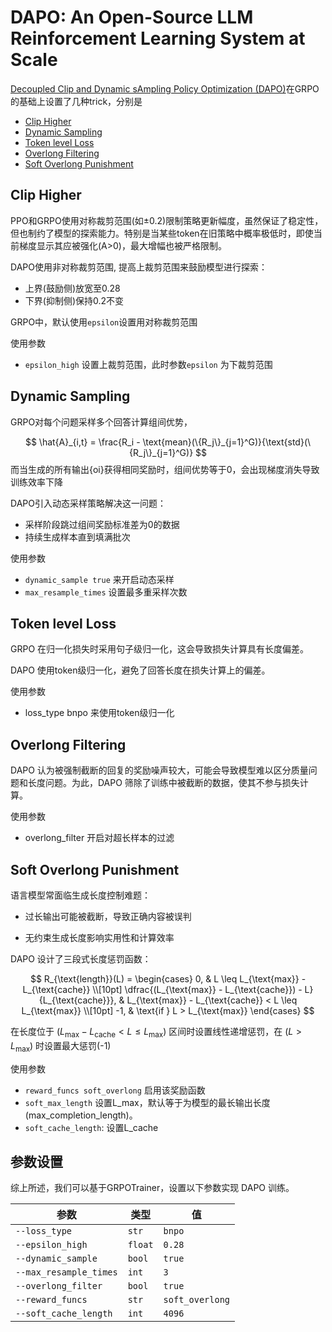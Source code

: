 # DAPO: An Open-Source LLM Reinforcement Learning System at Scale



[Decoupled Clip and Dynamic sAmpling Policy Optimization (DAPO)](https://arxiv.org/abs/2503.14476)在GRPO的基础上设置了几种trick，分别是
- [Clip Higher](#clip-higher)
- [Dynamic Sampling](#dynamic-sampling)
- [Token level Loss](#token-level-loss)
- [Overlong Filtering](#overlong-filtering)
- [Soft Overlong Punishment](#soft-overlong-punishment)

## Clip Higher
PPO和GRPO使用对称裁剪范围(如±0.2)限制策略更新幅度，虽然保证了稳定性，但也制约了模型的探索能力。特别是当某些token在旧策略中概率极低时，即使当前梯度显示其应被强化(A>0)，最大增幅也被严格限制。

DAPO使用非对称裁剪范围, 提高上裁剪范围来鼓励模型进行探索：

- 上界(鼓励侧)放宽至0.28
- 下界(抑制侧)保持0.2不变

GRPO中，默认使用`epsilon`设置用对称裁剪范围

使用参数

- `epsilon_high` 设置上裁剪范围，此时参数`epsilon` 为下裁剪范围

## Dynamic Sampling
GRPO对每个问题采样多个回答计算组间优势，

$$
\hat{A}_{i,t} = \frac{R_i - \text{mean}(\{R_j\}_{j=1}^G)}{\text{std}(\{R_j\}_{j=1}^G)}
$$
而当生成的所有输出{oi}获得相同奖励时，组间优势等于0，会出现梯度消失导致训练效率下降

DAPO引入动态采样策略解决这一问题：

- 采样阶段跳过组间奖励标准差为0的数据
- 持续生成样本直到填满批次


使用参数

- `dynamic_sample true` 来开启动态采样
- `max_resample_times` 设置最多重采样次数

## Token level Loss
GRPO 在归一化损失时采用句子级归一化，这会导致损失计算具有长度偏差。

DAPO 使用token级归一化，避免了回答长度在损失计算上的偏差。

使用参数

- loss_type bnpo 来使用token级归一化


## Overlong Filtering
DAPO 认为被强制截断的回复的奖励噪声较大，可能会导致模型难以区分质量问题和长度问题。为此，DAPO 筛除了训练中被截断的数据，使其不参与损失计算。

使用参数

- overlong_filter 开启对超长样本的过滤


## Soft Overlong Punishment
语言模型常面临生成长度控制难题：

- 过长输出可能被截断，导致正确内容被误判

- 无约束生成长度影响实用性和计算效率

DAPO 设计了三段式长度惩罚函数：

$$
R_{\text{length}}(L) =
\begin{cases}
0, & L \leq L_{\text{max}} - L_{\text{cache}} \\[10pt]
\dfrac{(L_{\text{max}} - L_{\text{cache}}) - L}{L_{\text{cache}}}, & L_{\text{max}} - L_{\text{cache}} < L \leq L_{\text{max}} \\[10pt]
-1, & \text{if } L > L_{\text{max}}
\end{cases}
$$

在长度位于 $(L_{\text{max}} - L_{\text{cache}} < L \leq L_{\text{max}})$ 区间时设置线性递增惩罚，在 $(L > L_{\text{max}})$ 时设置最大惩罚(-1)


使用参数

- `reward_funcs soft_overlong` 启用该奖励函数
- `soft_max_length` 设置L_max，默认等于为模型的最长输出长度(max_completion_length)。
- `soft_cache_length`: 设置L_cache

## 参数设置
综上所述，我们可以基于GRPOTrainer，设置以下参数实现 DAPO 训练。

| 参数                 | 类型      | 值      |
|----------------------|-----------|-------------|
| `--loss_type`        | `str`     | `bnpo`     |
| `--epsilon_high`     | `float`   | `0.28`      |
| `--dynamic_sample`   | `bool`    | `true`      |
| `--max_resample_times` | `int`   | `3`        |
| `--overlong_filter`  | `bool`    | `true`      |
| `--reward_funcs`     | `str`     | `soft_overlong`|
| `--soft_cache_length`     | `int`     | `4096`|
